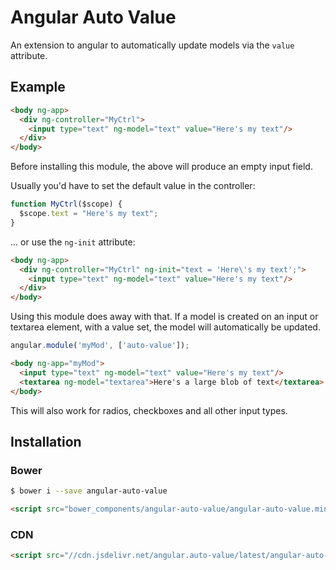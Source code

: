 Angular Auto Value
==================

An extension to angular to automatically update models via the `value` attribute.

Example
-------

```html
<body ng-app>
  <div ng-controller="MyCtrl">
    <input type="text" ng-model="text" value="Here's my text"/>
  </div>
</body>
```

Before installing this module, the above will produce an empty input field.

Usually you'd have to set the default value in the controller:

```js
function MyCtrl($scope) {
  $scope.text = "Here's my text";
}
```

... or use the `ng-init` attribute:

```html
<body ng-app>
  <div ng-controller="MyCtrl" ng-init="text = 'Here\'s my text';">
    <input type="text" ng-model="text" value="Here's my text"/>
  </div>
</body>
```

Using this module does away with that. If a model is created on an input or textarea element, with a value set, the model will automatically be updated.

```js
angular.module('myMod', ['auto-value']);
```

```html
<body ng-app="myMod">
  <input type="text" ng-model="text" value="Here's my text"/>
  <textarea ng-model="textarea">Here's a large blob of text</textarea>
</body>
```

This will also work for radios, checkboxes and all other input types.

Installation
------------

### Bower

```sh
$ bower i --save angular-auto-value
```

```html
<script src="bower_components/angular-auto-value/angular-auto-value.min.js"></script>
```

### CDN

```html
<script src="//cdn.jsdelivr.net/angular.auto-value/latest/angular-auto-value.min.js"></script>
```

